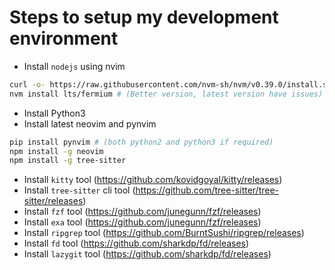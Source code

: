 # Steps to setup my development environment

- Install `nodejs` using nvim

```bash
curl -o- https://raw.githubusercontent.com/nvm-sh/nvm/v0.39.0/install.sh | bash
nvm install lts/fermium # (Better version, latest version have issues)
```

- Install Python3
- Install latest neovim and pynvim

```bash
pip install pynvim # (both python2 and python3 if required)
npm install -g neovim
npm install -g tree-sitter
```

- Install `kitty` tool (https://github.com/kovidgoyal/kitty/releases)
- Install `tree-sitter` cli tool (https://github.com/tree-sitter/tree-sitter/releases)
- Install `fzf` tool (https://github.com/junegunn/fzf/releases)
- Install `exa` tool (https://github.com/junegunn/fzf/releases)
- Install `ripgrep` tool (https://github.com/BurntSushi/ripgrep/releases)
- Install `fd` tool (https://github.com/sharkdp/fd/releases)
- Install `lazygit` tool (https://github.com/sharkdp/fd/releases)

